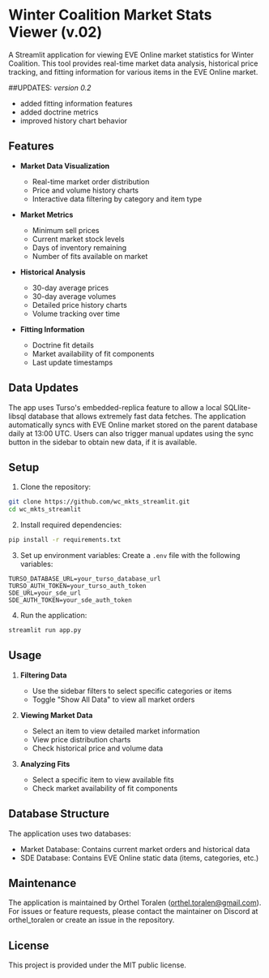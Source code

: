 # Winter Coalition Market Stats Viewer (v.02)

A Streamlit application for viewing EVE Online market statistics for Winter Coalition. This tool provides real-time market data analysis, historical price tracking, and fitting information for various items in the EVE Online market.

##UPDATES: 
*version 0.2*
- added fitting information features
- added doctrine metrics
- improved history chart behavior

## Features

- **Market Data Visualization**
  - Real-time market order distribution
  - Price and volume history charts
  - Interactive data filtering by category and item type

- **Market Metrics**
  - Minimum sell prices
  - Current market stock levels
  - Days of inventory remaining
  - Number of fits available on market

- **Historical Analysis**
  - 30-day average prices
  - 30-day average volumes
  - Detailed price history charts
  - Volume tracking over time

- **Fitting Information**
  - Doctrine fit details
  - Market availability of fit components
  - Last update timestamps

## Data Updates

The app uses Turso's embedded-replica feature to allow a local SQLlite-libsql database that allows extremely fast data fetches. The application automatically syncs with EVE Online market stored on the parent database daily at 13:00 UTC. Users can also trigger manual updates using the sync button in the sidebar to obtain new data, if it is available. 

## Setup

1. Clone the repository:
```bash
git clone https://github.com/wc_mkts_streamlit.git
cd wc_mkts_streamlit
```

2. Install required dependencies:
```bash
pip install -r requirements.txt
```

3. Set up environment variables:
Create a `.env` file with the following variables:
```
TURSO_DATABASE_URL=your_turso_database_url
TURSO_AUTH_TOKEN=your_turso_auth_token
SDE_URL=your_sde_url
SDE_AUTH_TOKEN=your_sde_auth_token
```

4. Run the application:
```bash
streamlit run app.py
```

## Usage

1. **Filtering Data**
   - Use the sidebar filters to select specific categories or items
   - Toggle "Show All Data" to view all market orders

2. **Viewing Market Data**
   - Select an item to view detailed market information
   - View price distribution charts
   - Check historical price and volume data

3. **Analyzing Fits**
   - Select a specific item to view available fits
   - Check market availability of fit components

## Database Structure

The application uses two databases:
- Market Database: Contains current market orders and historical data
- SDE Database: Contains EVE Online static data (items, categories, etc.)

## Maintenance

The application is maintained by Orthel Toralen (orthel.toralen@gmail.com). For issues or feature requests, please contact the maintainer on Discord at orthel_toralen or create an issue in the repository.

## License

This project is provided under the MIT public license.